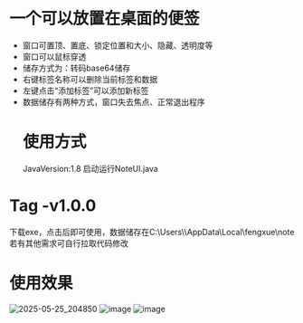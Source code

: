 # 一个可以放置在桌面的便签
+ 窗口可置顶、置底、锁定位置和大小、隐藏、透明度等
+ 窗口可以鼠标穿透
+ 储存方式为：转码base64储存
+ 右键标签名称可以删除当前标签和数据
+ 左键点击“添加标签”可以添加新标签
+ 数据储存有两种方式，窗口失去焦点、正常退出程序
  # 使用方式
  JavaVersion:1.8
  启动运行NoteUI.java
# Tag -v1.0.0
  下载exe，点击后即可使用，数据储存在C:\\Users\\<username>\\AppData\\Local\\fengxue\\note
  若有其他需求可自行拉取代码修改
# 使用效果
![2025-05-25_204850](https://github.com/user-attachments/assets/41925fa0-3302-44c6-a2b0-c1ecb45d2310)
![image](https://github.com/user-attachments/assets/fe4a5681-8934-4b60-8446-b8ddc360ec20)
![image](https://github.com/user-attachments/assets/74e9504a-7ecf-4f7f-ac30-222d53a7c960)

